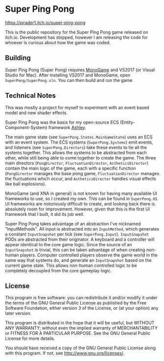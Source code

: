 # Super Ping Pong

<https://pjrader1.itch.io/super-ping-pong>

This is the public repository for the Super Ping Pong game released on itch.io. Development has stopped, however I am releasing the code for whoever is curious about how the game was coded.

## Building
Super Ping Pong (Super Pong) requires [MonoGame](http://www.monogame.net) and VS2017 (or Visual Studio for Mac). After installing VS2017 and MonoGame, open `SuperPong/SuperPong.sln`. You can then build and run the game.

## Technical Notes
This was mostly a project for myself to experiment with an event based model and new shader effects.

Super Ping Pong was the basis for my open-source ECS (Entity-Component-System) framework [Ashley](https://github.com/pjrader1/Audrey).

The main game state (see `SuperPong.States.MainGameState`) uses an ECS with an event system. The ECS systems (`SuperPong.Systems`) emit events, and listeners (see `SuperPong.Directors`) take these events to tie all the systems together. This allows the systems to be abstracted from each other, while still being able to come together to create the game. The three main directors (`PongDirector`, `FluctuationDirector`, `AstheticsDirector`) contain the main logic of the game, each with a specific function (`PongDirector` manages the base pong game, `FluctuationDirector` manages the fluctuations which occur, and `AstheticsDirector` handles visual effects like ball explosions).

MonoGame (and XNA in general) is not known for having many available UI frameworks to use, so I created my own. This can be found in `SuperPong.UI`. UI frameworks are notoriously difficult to create, and looking back there is absolutely room for improvement. However, given that this is the first UI framework that I built, it did its job well.

Super Ping Pong takes advantage of an abstraction I've nicknamed "InputMethods". All input is abstracted into an `InputMethod`, which generates a constant `InputSnapshot` per tick (see `SuperPong.Input`). `InputSnapshot` PODs are abstracted from their originator. A keyboard and a controller will appear identical to the core game logic. Since the source of an `InputSnapshot` is trivial, this can be taken advantage of when creating non-human players. Computer controlled players observe the game world in the same way that systems do, and generate an `InputSnapshot` based on the current game state. This allows non-human controlled logic to be completely decoupled from the core gameplay logic.

## License

This program is free software: you can redistribute it and/or modify
it under the terms of the GNU General Public License as published by
the Free Software Foundation, either version 3 of the License, or
(at your option) any later version.

This program is distributed in the hope that it will be useful,
but WITHOUT ANY WARRANTY; without even the implied warranty of
MERCHANTABILITY or FITNESS FOR A PARTICULAR PURPOSE.  See the
GNU General Public License for more details.

You should have received a copy of the GNU General Public License
along with this program.  If not, see <http://www.gnu.org/licenses/>.
